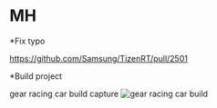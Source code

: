 # MH

  *Fix typo
  
  https://github.com/Samsung/TizenRT/pull/2501
  
  *Build project
  
  gear racing car build capture
  ![gear racing car build](https://user-images.githubusercontent.com/45279159/49226751-cf635f00-f42a-11e8-9605-b80f2f17eea4.png)
